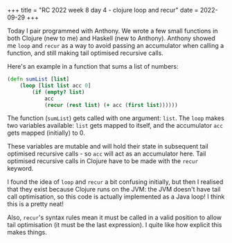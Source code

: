 +++
title = "RC 2022 week 8 day 4 - clojure loop and recur"
date = 2022-09-29
+++

Today I pair programmed with Anthony.  We wrote a few small functions in both Clojure (new to me) and Haskell (new to Anthony).  Anthony showed me `loop` and `recur` as a way to avoid passing an accumulator when calling a function, and still making tail optimised recursive calls.

Here's an example in a function that sums a list of numbers:
```clojure
(defn sumList [list]
    (loop [list list acc 0]
        (if (empty? list)
            acc
            (recur (rest list) (+ acc (first list))))))
```

The function (`sumList`) gets called with one argument: `list`.  The `loop` makes two variables available: `list` gets mapped to itself, and the accumulator `acc` gets mapped (initially) to 0.  

These variables are mutable and will hold their state in subsequent tail optimised recursive calls - so `acc` will act as an accumulator here.  Tail optimised recursive calls in Clojure have to be made with the `recur` keyword.  

I found the idea of `loop` and `recur` a bit confusing initially, but then I realised that they exist because Clojure runs on the JVM: the JVM doesn't have tail call optimisation, so this code is actually implemented as a Java loop!  I think this is a pretty neat!

Also, `recur`'s syntax rules mean it must be called in a valid position to allow tail optimisation (it must be the last expression).  I quite like how explicit this makes things.
